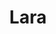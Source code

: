 ---
title: "Lara"
description: "EDelightful, liberated brunette, ready to indulge your desires. Elite escort girl has unsurpassed looks. Thick dark hair, expressive eyes, firm large breasts, an ideal figure. The beauty will brighten up your loneliness, entertain you in bed, and will be a great match for any event.
 

Most of all I like to visit good restaurants and private parties with a stylish imposing man from high society. I love shopping, walking, and relaxing on the beach. If you need an elite escort, girls VIP will be a worthy decoration for a respectable man."
Price: "From 1000$"
height: "171"
weight: "49"
age: "22"
folder: lara
mainImage: lara.webp
bustSize: "4"
hairColor: "brunet"
visa: "usa"
images:
  - 2.webp
  - 3.webp
---